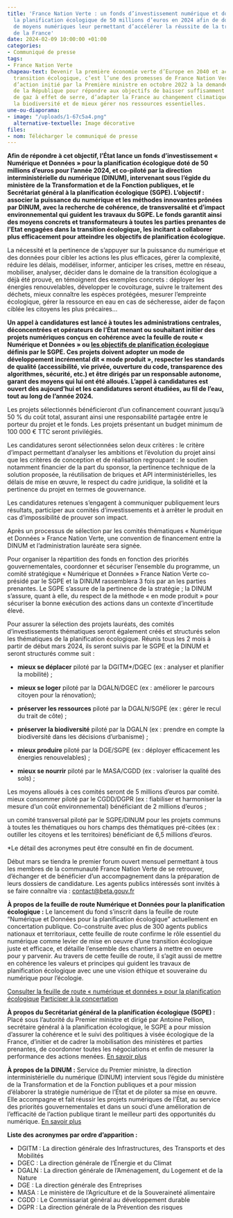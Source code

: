 ```yaml
---
title: 'France Nation Verte : un fonds d’investissement numérique et données pour
  la planification écologique de 50 millions d’euros en 2024 afin de doter les administrations
  de moyens numériques leur permettant d’accélérer la réussite de la transition écologique
  de la France'
date: 2024-02-09 10:00:00 +01:00
categories:
- Communiqué de presse
tags:
- France Nation Verte
chapeau-text: Devenir la première économie verte d’Europe en 2040 et accélérer la
  transition écologique, c’est l’une des promesses de France Nation Verte, un plan
  d’action initié par la Première ministre en octobre 2022 à la demande du président
  de la République pour répondre aux objectifs de baisser suffisamment les émissions
  de gaz à effet de serre, d’adapter la France au changement climatique, de restaurer
  la biodiversité et de mieux gérer nos ressources essentielles.
une-ou-diaporama:
- image: "/uploads/1-67c5a4.png"
  alternative-textuelle: Image décorative
files:
- nom: Télécharger le communiqué de presse
---
```


**Afin de répondre à cet objectif, l’État lance un fonds d’investissement « Numérique et Données » pour la planification écologique doté de 50 millions d’euros pour l’année 2024, et co-piloté par la direction interministérielle du numérique (DINUM), intervenant sous l’égide du ministère de la Transformation et de la Fonction publiques, et le Secrétariat général à la planification écologique (SGPE). L’objectif : associer la puissance du numérique et les méthodes innovantes prônées par DINUM, avec la recherche de cohérence, de transversalité et d’impact environnemental qui guident les travaux du SGPE. Le fonds garantit ainsi des moyens concrets et transformateurs à toutes les parties prenantes de l’Etat engagées dans la transition écologique, les incitant à collaborer plus efficacement pour atteindre les objectifs de planification écologique.**

La nécessité et la pertinence de s’appuyer sur la puissance du numérique et des données pour cibler les actions les plus efficaces, gérer la complexité, réduire les délais, modéliser, informer, anticiper les crises, mettre en réseau, mobiliser, analyser, décider dans le domaine de la transition écologique a déjà été prouvé, en témoignent des exemples concrets : déployer les énergies renouvelables, développer le covoiturage, suivre le traitement des déchets, mieux connaître les espèces protégées, mesurer l’empreinte écologique, gérer la ressource en eau en cas de sécheresse, aider de façon ciblée les citoyens les plus précaires…

**Un appel à candidatures est lancé à toutes les administrations centrales, déconcentrées et opérateurs de l’État menant ou souhaitant initier des projets numériques conçus en cohérence avec la feuille de route « Numérique et Données » ou [les objectifs de planification écologique](https://www.ecologie.gouv.fr/planification-ecologique-plan-action-accelerer-transition-ecologique) définis par le SGPE. Ces projets doivent adopter un mode de développement incrémental dit « mode produit », respecter les standards de qualité (accessibilité, vie privée, ouverture du code, transparence des algorithmes, sécurité, etc.) et être dirigés par un responsable autonome, garant des moyens qui lui ont été alloués. L’appel à candidatures est ouvert dès aujourd’hui et les candidatures seront étudiées, au fil de l’eau, tout au long de l’année 2024.**

Les projets sélectionnés bénéficieront d’un cofinancement couvrant jusqu’à 50 % du coût total, assurant ainsi une responsabilité partagée entre le porteur du projet et le fonds. Les projets présentant un budget minimum de 100 000 € TTC seront privilégiés.

Les candidatures seront sélectionnées selon deux critères : le critère d’impact permettant d’analyser les ambitions et l’évolution du projet ainsi que les critères de conception et de réalisation regroupant : le soutien notamment financier de la part du sponsor, la pertinence technique de la solution proposée, la réutilisation de briques et API interministérielles, les délais de mise en œuvre, le respect du cadre juridique, la solidité et la pertinence du projet en termes de gouvernance.

Les candidatures retenues s’engagent à communiquer publiquement leurs résultats, participer aux comités d’investissements et à arrêter le produit en cas d’impossibilité de prouver son impact.

Après un processus de sélection par les comités thématiques « Numérique et Données » France Nation Verte, une convention de financement entre la DINUM et l’administration lauréate sera signée.

Pour organiser la répartition des fonds en fonction des priorités gouvernementales, coordonner et sécuriser l’ensemble du programme, un comité stratégique « Numérique et Données » France Nation Verte co-présidé par le SGPE et la DINUM rassemblera 3 fois par an les parties prenantes. Le SGPE s’assure de la pertinence de la stratégie ; la DINUM s’assure, quant à elle, du respect de la méthode « en mode produit » pour sécuriser la bonne exécution des actions dans un contexte d’incertitude élevé.

Pour assurer la sélection des projets lauréats, des comités d’investissements thématiques seront également créés et structurés selon les thématiques de la planification écologique. Réunis tous les 2 mois à partir de début mars 2024, ils seront suivis par le SGPE et la DINUM et seront structurés comme suit :

* **mieux se déplacer** piloté par la DGITM*/DGEC (ex : analyser et planifier la mobilité) ;

* **mieux se loger** piloté par la DGALN/DGEC (ex : améliorer le parcours citoyen pour la rénovation);

* **préserver les ressources** piloté par la DGALN/SGPE (ex : gérer le recul du trait de côte) ;

* **préserver la biodiversité** piloté par la DGALN (ex : prendre en compte la biodiversité dans les décisions d’urbanisme) ;

* **mieux produire** piloté par la DGE/SGPE (ex : déployer efficacement les énergies renouvelables) ;

* **mieux se nourrir** piloté par le MASA/CGDD (ex : valoriser la qualité des sols) ;

Les moyens alloués à ces comités seront de 5 millions d’euros par comité.
mieux consommer piloté par le CGDD/DGPR (ex : fiabiliser et harmoniser la mesure d’un coût environnemental) bénéficiant de 2 millions d’euros ;

un comité transversal piloté par le SGPE/DINUM pour les projets communs à toutes les thématiques ou hors champs des thématiques pré-citées (ex : outiller les citoyens et les territoires) bénéficiant de 6,5 millions d’euros.

*Le détail des acronymes peut être consulté en fin de document.

Début mars se tiendra le premier forum ouvert mensuel permettant à tous les membres de la communauté France Nation Verte de se retrouver, d’échanger et de bénéficier d’un accompagnement dans la préparation de leurs dossiers de candidature. Les agents publics intéressés sont invités à se faire connaître via : [contact@beta.gouv.fr](contact@beta.gouv.fr)

**À propos de la feuille de route Numérique et Données pour la planification écologique :**
Le lancement du fond s’inscrit dans la feuille de route “Numérique et Données pour la planification écologique” actuellement en concertation publique. Co-construite avec plus de 300 agents publics nationaux et territoriaux, cette feuille de route confirme le rôle essentiel du numérique comme levier de mise en oeuvre d’une transition écologique juste et efficace, et détaille l’ensemble des chantiers à mettre en oeuvre pour y parvenir. Au travers de cette feuille de route, il s’agit aussi de mettre en cohérence les valeurs et principes qui guident les travaux de planification écologique avec une une vision éthique et souveraine du numérique pour l’écologie.

[Consulter la feuille de route « numérique et données » pour la planification écologique](https://www.gouvernement.fr/france-nation-verte/a-proposfeuille-de-route-numerique-donnees)
[Participer à la concertation](https://numeriquefrancenationverte.anct.gouv.fr/)

**À propos du Secrétariat général de la planification écologique (SGPE) :**
Placé sous l’autorité du Premier ministre et dirigé par Antoine Pellion, secrétaire général à la planification écologique, le SGPE a pour mission d’assurer la cohérence et le suivi des politiques à visée écologique de la France, d’initier et de cadrer la mobilisation des ministères et parties prenantes, de coordonner toutes les négociations et enfin de mesurer la performance des actions menées.
[En savoir plus](https://www.gouvernement.fr/france-nation-verte)

**À propos de la DINUM :**
Service du Premier ministre, la direction interministérielle du numérique (DINUM) intervient sous l’égide du ministère de la Transformation et de la Fonction publiques et a pour mission d’élaborer la stratégie numérique de l’État et de piloter sa mise en œuvre. Elle accompagne et fait réussir les projets numériques de l’État, au service des priorités gouvernementales et dans un souci d’une amélioration de l’efficacité de l’action publique tirant le meilleur parti des opportunités du numérique.
[En savoir plus](https://www.numerique.gouv.fr/)

**Liste des acronymes par ordre d’apparition :**
* DGITM : La direction générale des Infrastructures, des Transports et des Mobilités
* DGEC : La direction générale de l’Énergie et du Climat
* DGALN : La direction générale de l’Aménagement, du Logement et de la Nature
* DGE : La direction générale des Entreprises
* MASA : Le ministère de l’Agriculture et de la Souveraineté alimentaire
* CGDD : Le Commissariat général au développement durable
* DGPR : La direction générale de la Prévention des risques